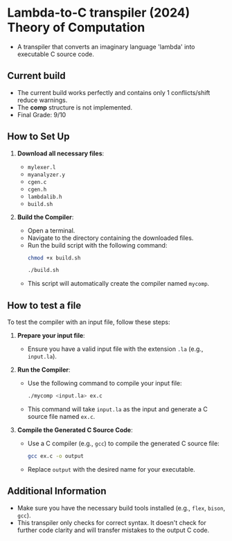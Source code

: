 # Lambda-to-C transpiler (2024) Theory of Computation

- A transpiler that converts an imaginary language 'lambda' into executable C source code. 

## Current build
- The current build works perfectly and contains only 1 conflicts/shift reduce warnings.
- The **comp** structure is not implemented.
- Final Grade: 9/10

## How to Set Up

1. **Download all necessary files**:
    - `mylexer.l`
    - `myanalyzer.y`
    - `cgen.c`
    - `cgen.h`
    - `lambdalib.h`
    - `build.sh`

2. **Build the Compiler**:
    - Open a terminal.
    - Navigate to the directory containing the downloaded files.
    - Run the build script with the following command:
      ```bash
      chmod +x build.sh
      ```
      ```bash
      ./build.sh
      ```
    - This script will automatically create the compiler named `mycomp`.

## How to test a file

To test the compiler with an input file, follow these steps:

1. **Prepare your input file**:
    - Ensure you have a valid input file with the extension `.la` (e.g., `input.la`).

2. **Run the Compiler**:
    - Use the following command to compile your input file:
      ```bash
      ./mycomp <input.la> ex.c
      ```
    - This command will take `input.la` as the input and generate a C source file named `ex.c`.

3. **Compile the Generated C Source Code**:
    - Use a C compiler (e.g., `gcc`) to compile the generated C source file:
      ```bash
      gcc ex.c -o output
      ```
    - Replace `output` with the desired name for your executable.

## Additional Information

- Make sure you have the necessary build tools installed (e.g., `flex`, `bison`, `gcc`).
- This transpiler only checks for correct syntax. It doesn't check for further code clarity and will transfer mistakes to the output C code.
